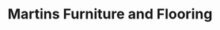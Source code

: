 ---
title: "Martins Furniture and Flooring"
url: /hertford/martins-furniture-and-flooring/
shop: Möbel
---